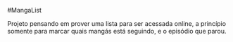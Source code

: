 #MangaList


Projeto pensando em prover uma lista para ser acessada online, a princípio somente para marcar quais mangás está seguindo, e o episódio que parou.

